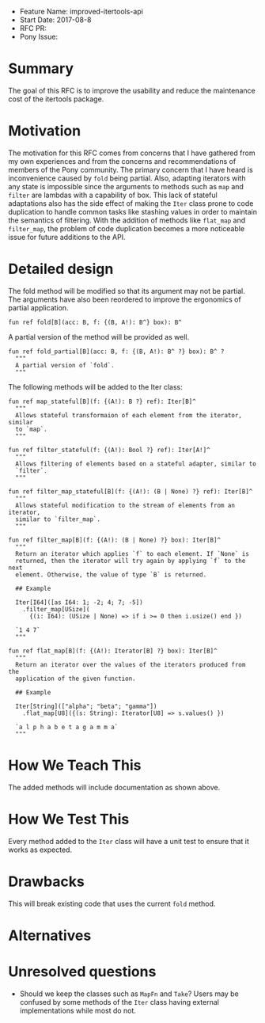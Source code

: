 - Feature Name: improved-itertools-api
- Start Date: 2017-08-8
- RFC PR: 
- Pony Issue: 

# Summary

The goal of this RFC is to improve the usability and reduce the maintenance cost of the itertools package.

# Motivation

The motivation for this RFC comes from concerns that I have gathered from my own experiences and from the concerns and recommendations of members of the Pony community. The primary concern that I have heard is inconvenience caused by `fold` being partial. Also, adapting iterators with any state is impossible since the arguments to methods such as `map` and `filter` are lambdas with a capability of box. This lack of stateful adaptations also has the side effect of making the `Iter` class prone to code duplication to handle common tasks like stashing values in order to maintain the semantics of filtering. With the addition of methods like `flat_map` and `filter_map`, the problem of code duplication becomes a more noticeable issue for future additions to the API.

# Detailed design

The fold method will be modified so that its argument may not be partial. The arguments have also been reordered to improve the ergonomics of partial application.

```pony
fun ref fold[B](acc: B, f: {(B, A!): B^} box): B^
```

A partial version of the method will be provided as well.

```pony
fun ref fold_partial[B](acc: B, f: {(B, A!): B^ ?} box): B^ ?
  """
  A partial version of `fold`.
  """
```

The following methods will be added to the Iter class:

```pony
fun ref map_stateful[B](f: {(A!): B ?} ref): Iter[B]^
  """
  Allows stateful transformaion of each element from the iterator, similar
  to `map`.
  """

fun ref filter_stateful(f: {(A!): Bool ?} ref): Iter[A!]^
  """
  Allows filtering of elements based on a stateful adapter, similar to
  `filter`.
  """

fun ref filter_map_stateful[B](f: {(A!): (B | None) ?} ref): Iter[B]^
  """
  Allows stateful modification to the stream of elements from an iterator,
  similar to `filter_map`.
  """

fun ref filter_map[B](f: {(A!): (B | None) ?} box): Iter[B]^
  """
  Return an iterator which applies `f` to each element. If `None` is
  returned, then the iterator will try again by applying `f` to the next
  element. Otherwise, the value of type `B` is returned.

  ## Example

  Iter[I64]([as I64: 1; -2; 4; 7; -5])
    .filter_map[USize](
      {(i: I64): (USize | None) => if i >= 0 then i.usize() end })

  `1 4 7`
  """

fun ref flat_map[B](f: {(A!): Iterator[B] ?} box): Iter[B]^
  """
  Return an iterator over the values of the iterators produced from the
  application of the given function.

  ## Example

  Iter[String](["alpha"; "beta"; "gamma"])
    .flat_map[U8]({(s: String): Iterator[U8] => s.values() })

  `a l p h a b e t a g a m m a`
  """
```

# How We Teach This

The added methods will include documentation as shown above.

# How We Test This

Every method added to the `Iter` class will have a unit test to ensure that it works as expected.

# Drawbacks

This will break existing code that uses the current `fold` method.

# Alternatives

# Unresolved questions

- Should we keep the classes such as `MapFn` and `Take`? Users may be confused by some methods of the `Iter` class having external implementations while most do not.
